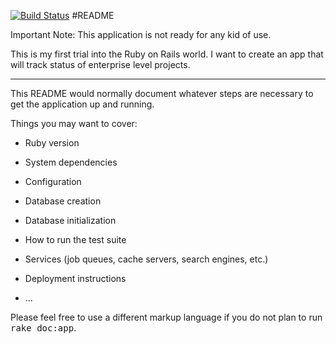 [![Build Status](https://travis-ci.org/geokira/UberStatus.svg?branch=master)](https://travis-ci.org/geokira/UberStatus)
#README

Important Note: This application is not ready for any kid of use. 

This is my first trial into the Ruby on Rails world. I want to create an app that will track status of enterprise level projects. 

----

This README would normally document whatever steps are necessary to get the
application up and running.

Things you may want to cover:

* Ruby version

* System dependencies

* Configuration

* Database creation

* Database initialization

* How to run the test suite

* Services (job queues, cache servers, search engines, etc.)

* Deployment instructions

* ...


Please feel free to use a different markup language if you do not plan to run
<tt>rake doc:app</tt>.
